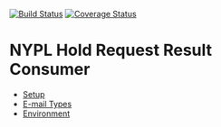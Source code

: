 [![Build Status](https://travis-ci.org/NYPL/hold-request-result-consumer.svg?branch=master)](https://travis-ci.org/NYPL/hold-request-result-consumer)
[![Coverage Status](https://coveralls.io/repos/github/NYPL/hold-request-result-consumer/badge.svg?branch=master)](https://coveralls.io/github/NYPL/hold-request-result-consumer?branch=master)

# NYPL Hold Request Result Consumer

- [Setup](https://github.com/NYPL/hold-request-result-consumer/wiki/Setup)
- [E-mail Types](https://github.com/NYPL/hold-request-result-consumer/wiki/Email-Types)
- [Environment](https://github.com/NYPL/hold-request-result-consumer/wiki/Environment)
